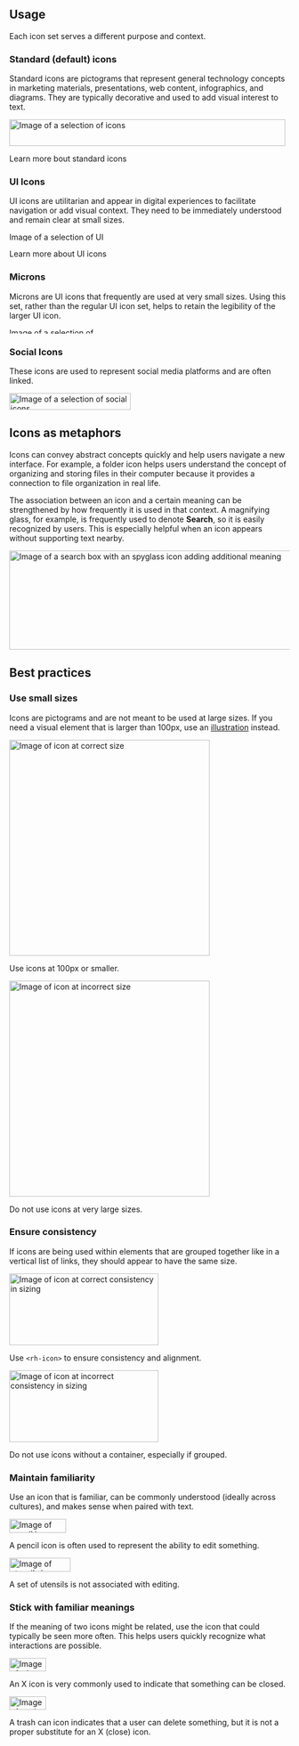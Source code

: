 ## Usage

Each icon set serves a different purpose and context.

### Standard (default) icons

Standard icons are pictograms that represent general technology concepts in marketing materials, presentations, web content, infographics, and diagrams. They are typically decorative and used to add visual interest to text.

<uxdot-example color-palette="lightest" width-adjustment="496px">
  <img alt="Image of a selection of icons"
       src="../icon-usage-standard-icons.svg"
       width="496"
       height="48">
</uxdot-example>

<rh-cta href="https://www.redhat.com/en/about/brand/standards/icons/standard-icons">Learn more bout standard icons</rh-cta>

### UI Icons

UI icons are utilitarian and appear in digital experiences to facilitate navigation or add visual context. They need to be immediately understood and remain clear at small sizes.

<uxdot-example color-palette="lightest" width-adjustment="208px">
  <img alt="Image of a selection of UI icons"
       src="../icon-usage-ui-icons.svg"
       width="208"
       height="16">
</uxdot-example>

<rh-cta href="https://www.redhat.com/en/about/brand/standards/icons/ui-icons">Learn more about UI icons</rh-cta>

### Microns

Microns are UI icons that frequently are used at very small sizes. Using this set, rather than the regular UI icon set, helps to retain the legibility of the larger UI icon.

<uxdot-example color-palette="lightest" width-adjustment="178px">
  <img alt="Image of a selection of micron icons"
       src="../icon-usage-microns.svg"
       width="178"
       height="10">
</uxdot-example>

### Social Icons

These icons are used to represent social media platforms and are often linked.

<uxdot-example color-palette="lightest" width-adjustment="218px">
  <img alt="Image of a selection of social icons"
       src="../icon-usage-social.svg"
       width="218"
       height="30">
</uxdot-example>

## Icons as metaphors

Icons can convey abstract concepts quickly and help users navigate a new interface. For example, a folder icon helps users understand the concept of organizing and storing files in their computer because it provides a connection to file organization in real life.

The association between an icon and a certain meaning can be strengthened by how frequently it is used in that context. A magnifying glass, for example, is frequently used to denote <strong>Search</strong>, so it is easily recognized by users. This is especially helpful when an icon appears without supporting text nearby.

<uxdot-example color-palette="darkest">
  <img alt="Image of a search box with an spyglass icon adding additional meaning"
       src="../icon-as-metaphor.png"
       width="1000"
       height="178">
</uxdot-example>

## Best practices

### Use small sizes

Icons are pictograms and are not meant to be used at large sizes. If you need a visual element that is larger than 100px, use an [illustration](https://www.redhat.com/en/about/brand/standards/illustration) instead.

<div class="grid sm-two-columns">
  <uxdot-best-practice variant="do">
    <uxdot-example slot="image" color-palette="lightest" width-adjustment="360px">
      <img alt="Image of icon at correct size"
           src="../icon-best-practices-size-limit-do.svg"
           width="360"
           height="388">
    </uxdot-example>
    <p>Use icons at 100px or smaller.</p>
  </uxdot-best-practice>

  <uxdot-best-practice variant="dont">
    <uxdot-example slot="image" color-palette="lightest" width-adjustment="360px">
      <img alt="Image of icon at incorrect size"
           src="../icon-best-practices-size-limit-dont.svg"
           width="360"
           height="388">
    </uxdot-example>
    <p>Do not use icons at very large sizes.</p>
  </uxdot-best-practice>
</div>

### Ensure consistency

If icons are being used within elements that are grouped together like in a vertical list of links, they should appear to have the same size.

<div class="grid sm-two-columns">
  <uxdot-best-practice variant="do">
    <uxdot-example slot="image" color-palette="lightest" width-adjustment="267px">
      <img alt="Image of icon at correct consistency in sizing"
           src="../icon-best-practices-consistent-sizes-do.svg"
           width="268"
           height="129">
    </uxdot-example>
    <p>Use <code>&lt;rh-icon&gt;</code> to ensure consistency and alignment.</p>
  </uxdot-best-practice>

  <uxdot-best-practice variant="dont">
    <uxdot-example slot="image" color-palette="lightest" width-adjustment="267px">
      <img alt="Image of icon at incorrect consistency in sizing"
           src="../icon-best-practices-consistent-sizes-dont.svg"
           width="268"
           height="129">
    </uxdot-example>
    <p>Do not use icons without a container, especially if grouped.</p>
  </uxdot-best-practice>
</div>

### Maintain familiarity

Use an icon that is familiar, can be commonly understood (ideally across cultures), and makes sense when paired with text.

<div class="grid sm-two-columns">
  <uxdot-best-practice variant="do">
    <uxdot-example slot="image" color-palette="lightest" width-adjustment="101px">
      <img alt="Image of pencil icon representing familiar meaning on a edit avatar link"
           src="../icon-best-practices-familiar-meanings-do-1.svg"
           width="102"
           height="25">
    </uxdot-example>
    <p>A pencil icon is often used to represent the ability to edit something.</p>
  </uxdot-best-practice>

  <uxdot-best-practice variant="dont">
    <uxdot-example slot="image" color-palette="lightest" width-adjustment="109px">
      <img alt="Image of utensils icon representing unfamiliar meaning on an edit avatar link"
           src="../icon-best-practices-familiar-meanings-dont-1.svg"
           width="110"
           height="25">
    </uxdot-example>
    <p>A set of utensils is not associated with editing.</p>
  </uxdot-best-practice>
</div>

### Stick with familiar meanings

If the meaning of two icons might be related, use the icon that could typically be seen more often. This helps users quickly recognize what interactions are possible.

<div class="grid sm-two-columns">
  <uxdot-best-practice variant="do">
    <uxdot-example slot="image" color-palette="lightest" width-adjustment="65px">
      <img alt="Image of x icon representing familiar meaning of a close action"
           src="../icon-best-practices-familiar-meanings-do-2.svg"
           width="66"
           height="24">
    </uxdot-example>
    <p>An X icon is very commonly used to indicate that something can be closed.</p>
  </uxdot-best-practice>

  <uxdot-best-practice variant="dont">
    <uxdot-example slot="image" color-palette="lightest" width-adjustment="65px">
      <img alt="Image of trash can icon representing unfamiliar meaning of a close action"
           src="../icon-best-practices-familiar-meanings-dont-2.svg"
           width="66"
           height="24">
    </uxdot-example>
    <p>A trash can icon indicates that a user can delete something, but it is not a proper substitute for an X (close) icon.</p>
  </uxdot-best-practice>
</div>
